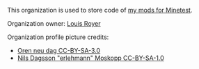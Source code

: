 This organization is used to store code of [my mods for Minetest](https://content.minetest.net/packages/?author=louisroyer).

Organization owner: [Louis Royer](https://github.com/louisroyer)

Organization profile picture credits:
- [Oren neu dag CC-BY-SA-3.0](https://commons.wikimedia.org/wiki/File:Pirate_Flag.svg)
- [Nils Dagsson "erlehmann" Moskopp CC-BY-SA-1.0](https://commons.wikimedia.org/wiki/File:Minetest_logo.svg)
